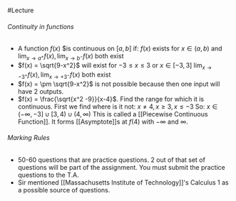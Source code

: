 #Lecture
###### Continuity in functions
- A function $f(x)$ $is continuous on $[a,b]$ if:
  $f(x)$ exists for $x \in (a,b)$
  and $\lim_{x\to a^+}f(x), \lim_{x\to b^-}f(x)$ both exist
- $f(x) = \sqrt{9-x^2}$ will exist for $-3 \leq x \leq 3$ or $x \in [-3,3]$
  $\lim_{x\to -3^+}f(x), \lim_{x\to +3^-}f(x)$ both exist
- $f(x) = \pm \sqrt{9-x^2}$ is not possible because then one input will have 2 outputs.
- $f(x) = \frac{\sqrt{x^2 -9}}{x-4}$. Find the range for which it is continuous.
  First we find where is it not: $x \neq 4, x \geq 3, x \leq -3$ 
  So: $x \in (-\infty, -3] \cup [3, 4) \cup (4,\infty)$
  This is called a [[Piecewise Continuous Function]].
  It forms [[Asymptote]]s at $f(4)$ with $-\infty$ and $\infty$.  
###### Marking Rules
- $50$-$60$ questions that are practice questions. 2 out of that set of questions will be part of the assignment. You must submit the practice questions to the T.A. 
- Sir mentioned [[Massachusetts Institute of Technology]]'s Calculus 1 as a possible source of questions. 